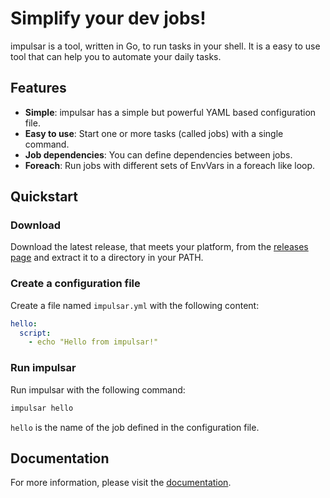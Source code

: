 # Simplify your dev jobs!

impulsar is a tool, written in Go, to run tasks in your shell. It is a easy to use tool that can help you to automate your daily tasks.


## Features

- **Simple**: impulsar has a simple but powerful YAML based configuration file.
- **Easy to use**: Start one or more tasks (called jobs) with a single command.
- **Job dependencies**: You can define dependencies between jobs.
- **Foreach**: Run jobs with different sets of EnvVars in a foreach like loop.


## Quickstart

### Download
Download the latest release, that meets your platform, from the [releases page](https://github.com/aimotrens/impulsar/releases/latest) and extract it to a directory in your PATH.


### Create a configuration file

Create a file named `impulsar.yml` with the following content:
```yaml
hello:
  script:
    - echo "Hello from impulsar!"
```

### Run impulsar

Run impulsar with the following command:
```bash
impulsar hello
```
`hello` is the name of the job defined in the configuration file.

## Documentation

For more information, please visit the [documentation](https://aimotrens.github.io/impulsar-docs/).